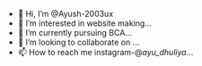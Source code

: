 - 👋 Hi, I’m @Ayush-2003ux
- 👀 I’m interested in website making...
- 🌱 I’m currently pursuing BCA...
- 💞️ I’m looking to collaborate on ...
- 📫 How to reach me instagram-@_ayu_dhuliya_...

<!---
Ayush-2003ux/Ayush-2003ux is a ✨ special ✨ repository because its `README.md` (this file) appears on your GitHub profile.
You can click the Preview link to take a look at your changes.
--->
